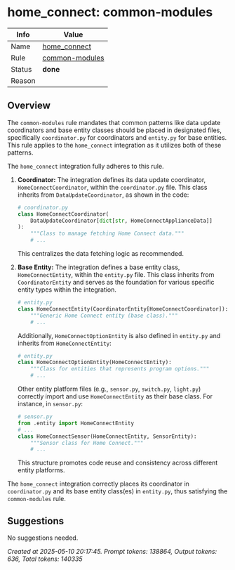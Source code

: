 # home_connect: common-modules

| Info   | Value                                                                    |
|--------|--------------------------------------------------------------------------|
| Name   | [home_connect](https://www.home-assistant.io/integrations/home_connect/) |
| Rule   | [common-modules](https://developers.home-assistant.io/docs/core/integration-quality-scale/rules/common-modules)                                                     |
| Status | **done**                                       |
| Reason |                                                                          |

## Overview

The `common-modules` rule mandates that common patterns like data update coordinators and base entity classes should be placed in designated files, specifically `coordinator.py` for coordinators and `entity.py` for base entities. This rule applies to the `home_connect` integration as it utilizes both of these patterns.

The `home_connect` integration fully adheres to this rule.

1.  **Coordinator:**
    The integration defines its data update coordinator, `HomeConnectCoordinator`, within the `coordinator.py` file. This class inherits from `DataUpdateCoordinator`, as shown in the code:
    ```python
    # coordinator.py
    class HomeConnectCoordinator(
        DataUpdateCoordinator[dict[str, HomeConnectApplianceData]]
    ):
        """Class to manage fetching Home Connect data."""
        # ...
    ```
    This centralizes the data fetching logic as recommended.

2.  **Base Entity:**
    The integration defines a base entity class, `HomeConnectEntity`, within the `entity.py` file. This class inherits from `CoordinatorEntity` and serves as the foundation for various specific entity types within the integration.
    ```python
    # entity.py
    class HomeConnectEntity(CoordinatorEntity[HomeConnectCoordinator]):
        """Generic Home Connect entity (base class)."""
        # ...
    ```
    Additionally, `HomeConnectOptionEntity` is also defined in `entity.py` and inherits from `HomeConnectEntity`:
    ```python
    # entity.py
    class HomeConnectOptionEntity(HomeConnectEntity):
        """Class for entities that represents program options."""
        # ...
    ```
    Other entity platform files (e.g., `sensor.py`, `switch.py`, `light.py`) correctly import and use `HomeConnectEntity` as their base class. For instance, in `sensor.py`:
    ```python
    # sensor.py
    from .entity import HomeConnectEntity
    # ...
    class HomeConnectSensor(HomeConnectEntity, SensorEntity):
        """Sensor class for Home Connect."""
        # ...
    ```
    This structure promotes code reuse and consistency across different entity platforms.

The `home_connect` integration correctly places its coordinator in `coordinator.py` and its base entity class(es) in `entity.py`, thus satisfying the `common-modules` rule.

## Suggestions

No suggestions needed.

_Created at 2025-05-10 20:17:45. Prompt tokens: 138864, Output tokens: 636, Total tokens: 140335_
